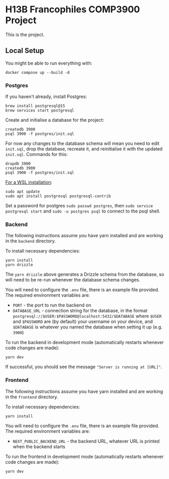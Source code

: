 # H13B Francophiles COMP3900 Project
This is the project.

## Local Setup
You might be able to run everything with:
```
docker compose up --build -d
```

### Postgres
If you haven't already, install Postgres:
```
brew install postgresql@15
brew services start postgresql
```
Create and initialise a database for the project:
```
createdb 3900
psql 3900 -f postgres/init.sql
```
For now any changes to the database schema will mean you need to edit `init.sql`, drop the database, recreate it, and reinitialise it with the updated `init.sql`. Commands for this:
```
dropdb 3900
createdb 3900
psql 3900 -f postgres/init.sql
```

[For a WSL installation](https://learn.microsoft.com/en-us/windows/wsl/tutorials/wsl-database): 
```
sudo apt update
sudo apt install postgresql postgresql-contrib
```
Set a password for postgres `sudo passwd postgres`, then `sudo service postgresql start` and `sudo -u postgres psql` to connect to the psql shell. 


### Backend
The following instructions assume you have yarn installed and are working in the `backend` directory. 

To install necessary dependencies:
```
yarn install
yarn drizzle
```
The `yarn drizzle` above generates a Drizzle schema from the database, so will need to be re-run whenever the database schema changes.

You will need to configure the `.env` file, there is an example file provided. The required environment variables are:
- `PORT` - the port to run the backend on
- `DATABASE_URL` - connection string for the database, in the format `postgresql://$USER:$PASSWORD@localhost:5432/$DATABASE` where `$USER` and `$PASSWORD` are (by default) your username on your device, and `$DATABASE` is whatever you named the database when setting it up (e.g. `3900`)

To run the backend in development mode (automatically restarts whenever code changes are made):
```
yarn dev
```
If successful, you should see the message `"Server is running at [URL]"`.

### Frontend
The following instructions assume you have yarn installed and are working in the `frontend` directory.

To install necessary dependencies:
```
yarn install
```

You will need to configure the `.env` file, there is an example file provided. The required environment variables are:
- `NEXT_PUBLIC_BACKEND_URL` - the backend URL, whatever URL is printed when the backend starts

To run the frontend in development mode (automatically restarts whenever code changes are made):
```
yarn dev
```
